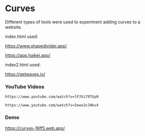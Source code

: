 # Curves

Different types of tools were used to experiment adding curves to a website. 


index.html used: 

https://www.shapedivider.app/

https://app.haikei.app/

index2.html used:

https://getwaves.io/



### YouTube Videos
    https://www.youtube.com/watch?v=lPJVi797Uy0

    https://www.youtube.com/watch?v=3owx2vJHkv4


### Demo 

https://curves-16ff5.web.app/
 
